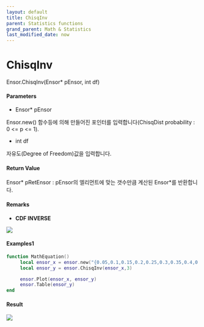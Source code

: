 ```yaml
---
layout: default
title: ChisqInv
parent: Statistics functions
grand_parent: Math & Statistics
last_modified_date: now
---
```


# ChisqInv

Ensor.ChisqInv\(Ensor\* pEnsor, int df\)

#### Parameters

* Ensor\* pEnsor

Ensor.new\(\) 함수등에 의해 만들어진 포인터를 입력합니다\(ChisqDist probability : 0 &lt;= p &lt;= 1\).

* int df

자유도\(Degree of Freedom\)값을 입력합니다.

#### Return Value

Ensor\* pRetEnsor : pEnsor의 엘리먼트에 맞는 갯수만큼 계산된 Ensor\*를 반환합니다.

#### Remarks

* **CDF INVERSE**

![](./StatisticsAPI/ChisqDistInvFunc.png)

#### Examples1

```lua
function MathEquation()
     local ensor_x = ensor.new("{0.05,0.1,0.15,0.2,0.25,0.3,0.35,0.4,0.45,0.5,0.55,0.6,0.65,0.7,0.75,0.8,0.85,0.9,0.95}")
     local ensor_y = ensor.ChisqInv(ensor_x,3)

     ensor.Plot(ensor_x, ensor_y)
     ensor.Table(ensor_y)
end
```

#### Result

![](./StatisticsAPI/ChisqDistInvResult.png)


